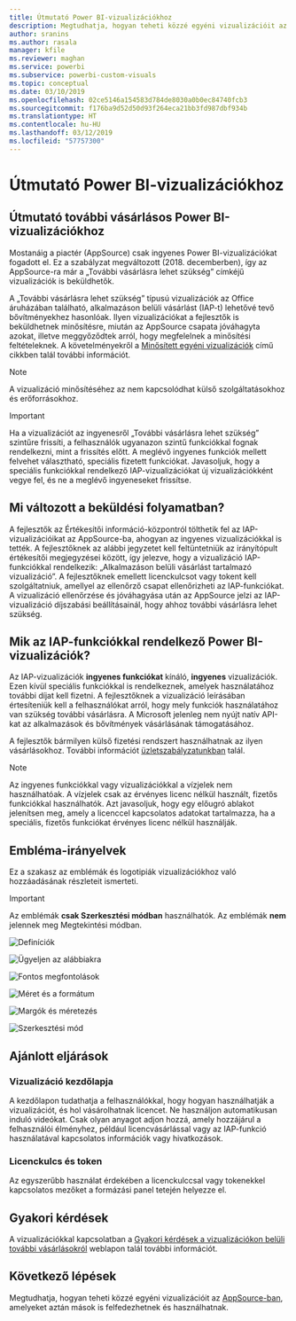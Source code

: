 ```yaml
---
title: Útmutató Power BI-vizualizációkhoz
description: Megtudhatja, hogyan teheti közzé egyéni vizualizációit az AppSource-ban, amelyeket aztán mások is felfedezhetnek és használhatnak vásárlással.
author: sranins
ms.author: rasala
manager: kfile
ms.reviewer: maghan
ms.service: powerbi
ms.subservice: powerbi-custom-visuals
ms.topic: conceptual
ms.date: 03/10/2019
ms.openlocfilehash: 02ce5146a154583d784de8030a0b0ec84740fcb3
ms.sourcegitcommit: f176ba9d52d50d93f264eca21bb3fd987dbf934b
ms.translationtype: HT
ms.contentlocale: hu-HU
ms.lasthandoff: 03/12/2019
ms.locfileid: "57757300"
---
```

# <a name="guidelines-for-power-bi-visuals"></a>Útmutató Power BI-vizualizációkhoz

## <a name="guidelines-for-power-bi-visuals-with-additional-purchases"></a>Útmutató további vásárlásos Power BI-vizualizációkhoz

Mostanáig a piactér (AppSource) csak ingyenes Power BI-vizualizációkat fogadott el. Ez a szabályzat megváltozott (2018. decemberben), így az AppSource-ra már a „További vásárlásra lehet szükség” címkéjű vizualizációk is beküldhetők. 

A „További vásárlásra lehet szükség” típusú vizualizációk az Office áruházában található, alkalmazáson belüli vásárlást (IAP-t) lehetővé tevő bővítményekhez hasonlóak. Ilyen vizualizációkat a fejlesztők is beküldhetnek minősítésre, miután az AppSource csapata jóváhagyta azokat, illetve meggyőződtek arról, hogy megfelelnek a minősítési feltételeknek. A követelményekről a [Minősített egyéni vizualizációk](../power-bi-custom-visuals-certified.md) című cikkben talál további információt.

> [!NOTE]
> A vizualizáció minősítéséhez az nem kapcsolódhat külső szolgáltatásokhoz és erőforrásokhoz.

>[!IMPORTANT]  
> Ha a vizualizációt az ingyenesről „További vásárlásra lehet szükség” szintűre frissíti, a felhasználók ugyanazon szintű funkciókkal fognak rendelkezni, mint a frissítés előtt. A meglévő ingyenes funkciók mellett felvehet választható, speciális fizetett funkciókat. Javasoljuk, hogy a speciális funkciókkal rendelkező IAP-vizualizációkat új vizualizációkként vegye fel, és ne a meglévő ingyeneseket frissítse.


## <a name="what-changed-in-the-submission-process"></a>Mi változott a beküldési folyamatban?

A fejlesztők az Értékesítői információ-központról tölthetik fel az IAP-vizualizációikat az AppSource-ba, ahogyan az ingyenes vizualizációkkal is tették. A fejlesztőknek az alábbi jegyzetet kell feltüntetniük az irányítópult értékesítői megjegyzései között, így jelezve, hogy a vizualizáció IAP-funkciókkal rendelkezik: „Alkalmazáson belüli vásárlást tartalmazó vizualizáció”. A fejlesztőknek emellett licenckulcsot vagy tokent kell szolgáltatniuk, amellyel az ellenőrző csapat ellenőrizheti az IAP-funkciókat. A vizualizáció ellenőrzése és jóváhagyása után az AppSource jelzi az IAP-vizualizáció díjszabási beállításainál, hogy ahhoz további vásárlásra lehet szükség.

## <a name="what-is-a-power-bi-visual-with-iap-features"></a>Mik az IAP-funkciókkal rendelkező Power BI-vizualizációk?

Az IAP-vizualizációk **ingyenes funkciókat** kínáló, **ingyenes** vizualizációk. Ezen kívül speciális funkciókkal is rendelkeznek, amelyek használatához további díjat kell fizetni. A fejlesztőknek a vizualizáció leírásában értesíteniük kell a felhasználókat arról, hogy mely funkciók használatához van szükség további vásárlásra. A Microsoft jelenleg nem nyújt natív API-kat az alkalmazások és bővítmények vásárlásának támogatásához.

A fejlesztők bármilyen külső fizetési rendszert használhatnak az ilyen vásárlásokhoz. További információt [üzletszabályzatunkban](https://docs.microsoft.com/office/dev/store/validation-policies#2-apps-or-add-ins-can-display-certain-ads) talál.

> [!NOTE]
> Az ingyenes funkciókkal vagy vizualizációkkal a vízjelek nem használhatóak. A vízjelek csak az érvényes licenc nélkül használt, fizetős funkciókkal használhatók. Azt javasoljuk, hogy egy előugró ablakot jelenítsen meg, amely a licenccel kapcsolatos adatokat tartalmazza, ha a speciális, fizetős funkciókat érvényes licenc nélkül használják.  

## <a name="logo-guidelines"></a>Embléma-irányelvek

Ez a szakasz az emblémák és logotipiák vizualizációkhoz való hozzáadásának részleteit ismerteti.

> [!IMPORTANT]
> Az emblémák **csak Szerkesztési módban** használhatók. Az emblémák **nem** jelennek meg Megtekintési módban.

![Definíciók](media/office-store-in-app-purchase-visual-guidelines/definitions.png)

![Ügyeljen az alábbiakra](media/office-store-in-app-purchase-visual-guidelines/things-to-keep-in-mind.png)

![Fontos megfontolások](media/office-store-in-app-purchase-visual-guidelines/things-to-avoid.png)

![Méret és a formátum](media/office-store-in-app-purchase-visual-guidelines/size-and-format.png)

![Margók és méretezés](media/office-store-in-app-purchase-visual-guidelines/margins-and-sizes.png)

![Szerkesztési mód](media/office-store-in-app-purchase-visual-guidelines/logos-in-edit-mode.png)

## <a name="best-practices"></a>Ajánlott eljárások

### <a name="visual-landing-page"></a>Vizualizáció kezdőlapja

A kezdőlapon tudathatja a felhasználókkal, hogy hogyan használhatják a vizualizációt, és hol vásárolhatnak licencet. Ne használjon automatikusan induló videókat. Csak olyan anyagot adjon hozzá, amely hozzájárul a felhasználói élményhez, például licencvásárlással vagy az IAP-funkció használatával kapcsolatos információk vagy hivatkozások.

### <a name="license-key-and-token"></a>Licenckulcs és token

Az egyszerűbb használat érdekében a licenckulccsal vagy tokenekkel kapcsolatos mezőket a formázási panel tetején helyezze el.

## <a name="faq"></a>Gyakori kérdések

A vizualizációkkal kapcsolatban a [Gyakori kérdések a vizualizációkon belüli további vásárlásokról](https://docs.microsoft.com/power-bi/power-bi-custom-visuals-faq#visuals-with-additional-purchases) weblapon talál további információt.

## <a name="next-steps"></a>Következő lépések

Megtudhatja, hogyan teheti közzé egyéni vizualizációit az [AppSource-ban](office-store.md), amelyeket aztán mások is felfedezhetnek és használhatnak.
